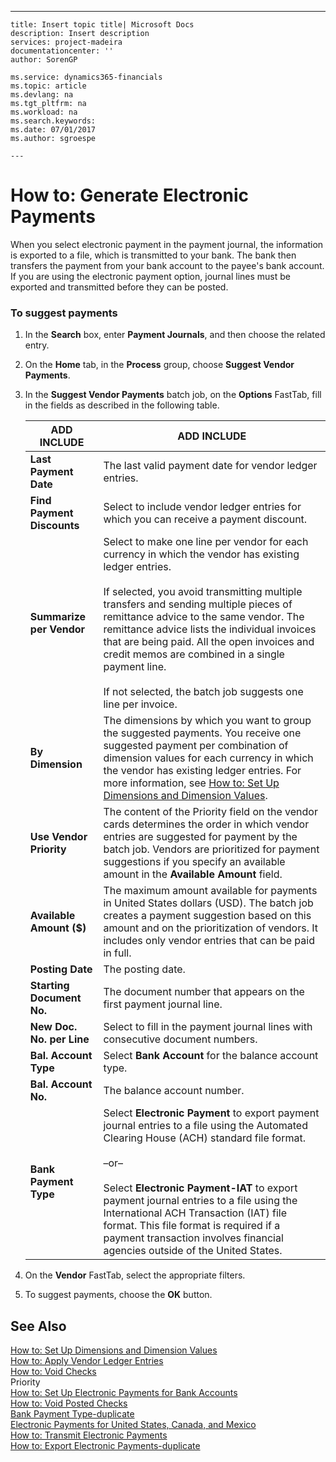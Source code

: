 ---
    title: Insert topic title| Microsoft Docs
    description: Insert description
    services: project-madeira
    documentationcenter: ''
    author: SorenGP

    ms.service: dynamics365-financials
    ms.topic: article
    ms.devlang: na
    ms.tgt_pltfrm: na
    ms.workload: na
    ms.search.keywords:
    ms.date: 07/01/2017
    ms.author: sgroespe

    ---
# How to: Generate Electronic Payments
When you select electronic payment in the payment journal, the information is exported to a file, which is transmitted to your bank. The bank then transfers the payment from your bank account to the payee's bank account. If you are using the electronic payment option, journal lines must be exported and transmitted before they can be posted.  
  
### To suggest payments  
  
1.  In the **Search** box, enter **Payment Journals**, and then choose the related entry.  
  
2.  On the **Home** tab, in the **Process** group, choose **Suggest Vendor Payments**.  
  
3.  In the **Suggest Vendor Payments** batch job, on the **Options** FastTab, fill in the fields as described in the following table.  
  
    |ADD INCLUDE<!--[!INCLUDE[bp_tablefield](../../ApplicationDesign/includes/bp_tablefield_md.md)]-->|ADD INCLUDE<!--[!INCLUDE[bp_tabledescription](../../ApplicationDesign/includes/bp_tabledescription_md.md)]-->|  
    |---------------------------------|---------------------------------------|  
    |**Last Payment Date**|The last valid payment date for vendor ledger entries.|  
    |**Find Payment Discounts**|Select to include vendor ledger entries for which you can receive a payment discount.|  
    |**Summarize per Vendor**|Select to make one line per vendor for each currency in which the vendor has existing ledger entries.<br /><br /> If selected, you avoid transmitting multiple transfers and sending multiple pieces of remittance advice to the same vendor. The remittance advice lists the individual invoices that are being paid. All the open invoices and credit memos are combined in a single payment line.<br /><br /> If not selected, the batch job suggests one line per invoice.|  
    |**By Dimension**|The dimensions by which you want to group the suggested payments. You receive one suggested payment per combination of dimension values for each currency in which the vendor has existing ledger entries. For more information, see [How to: Set Up Dimensions and Dimension Values](../../Finance/how-to-set-up-dimensions-and-dimension-values.md).|  
    |**Use Vendor Priority**|The content of the Priority field on the vendor cards determines the order in which vendor entries are suggested for payment by the batch job. Vendors are prioritized for payment suggestions if you specify an available amount in the **Available Amount** field.|  
    |**Available Amount \($\)**|The maximum amount available for payments in United States dollars \(USD\). The batch job creates a payment suggestion based on this amount and on the prioritization of vendors. It includes only vendor entries that can be paid in full.|  
    |**Posting Date**|The posting date.|  
    |**Starting Document No.**|The document number that appears on the first payment journal line.|  
    |**New Doc. No. per Line**|Select to fill in the payment journal lines with consecutive document numbers.|  
    |**Bal. Account Type**|Select **Bank Account** for the balance account type.|  
    |**Bal. Account No.**|The balance account number.|  
    |**Bank Payment Type**|Select **Electronic Payment** to export payment journal entries to a file using the Automated Clearing House \(ACH\) standard file format.<br /><br /> –or–<br /><br /> Select **Electronic Payment\-IAT** to export payment journal entries to a file using the International ACH Transaction \(IAT\) file format. This file format is required if a payment transaction involves financial agencies outside of the United States.|  
  
4.  On the **Vendor** FastTab, select the appropriate filters.  
  
5.  To suggest payments, choose the **OK** button.  
  
## See Also  
 [How to: Set Up Dimensions and Dimension Values](../../Finance/how-to-set-up-dimensions-and-dimension-values.md)   
 [How to: Apply Vendor Ledger Entries](../../Finance/how-to-apply-vendor-ledger-entries.md)   
 [How to: Void Checks](../../Finance/how-to-void-checks.md)   
 Priority   
 [How to: Set Up Electronic Payments for Bank Accounts](../../LocalFunctionalityForMicrosoftDynamicsNav2016/Canada/how-to-set-up-electronic-payments-for-bank-accounts.md)   
 [How to: Void Posted Checks](../../LocalFunctionalityForMicrosoftDynamicsNav2016/Canada/how-to-void-posted-checks.md)   
 [Bank Payment Type\-duplicate](../../LocalFunctionalityForMicrosoftDynamicsNav2016/Canada/-$-t_81_70-bank-payment-type-$-duplicate.md)   
 [Electronic Payments for United States, Canada, and Mexico](../../LocalFunctionalityForMicrosoftDynamicsNav2016/Canada/electronic-payments-for-united-states-canada-and-mexico.md)   
 [How to: Transmit Electronic Payments](../../LocalFunctionalityForMicrosoftDynamicsNav2016/Canada/how-to-transmit-electronic-payments.md)   
 [How to: Export Electronic Payments\-duplicate](../../LocalFunctionalityForMicrosoftDynamicsNav2016/Canada/how-to-export-electronic-payments-duplicate.md)